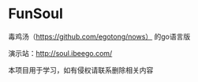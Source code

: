 # FunSoul 
毒鸡汤（https://github.com/egotong/nows）  的go语言版

演示站：http://soul.ibeego.com/

本项目用于学习，如有侵权请联系删除相关内容

